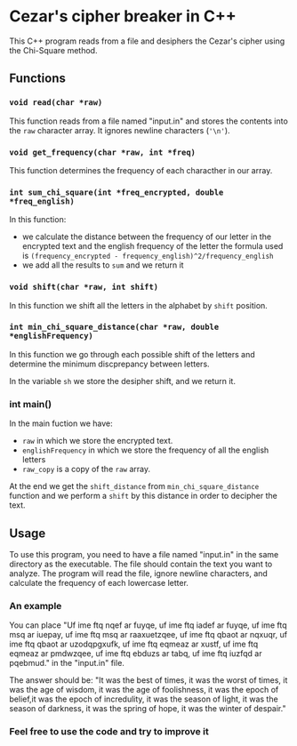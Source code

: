 # Cezar's cipher breaker in C++

This C++ program reads from a file and desiphers the Cezar's cipher using the Chi-Square method.

## Functions

### `void read(char *raw)`

This function reads from a file named "input.in" and stores the contents into the `raw` character array. It ignores newline characters (`'\n'`).

### `void get_frequency(char *raw, int *freq)`

This function determines the frequency of each characther in our array.

### `int sum_chi_square(int *freq_encrypted, double *freq_english)`

In this function:
 - we calculate the distance between the frequency of our letter in the encrypted text and the english frequency of the letter the formula used is `(frequency_encrypted - frequency_english)^2/frequency_english`
 - we add all the results to `sum` and we return it

### `void shift(char *raw, int shift)`

In this function we shift all the letters in the alphabet by `shift`  position.

### `int min_chi_square_distance(char *raw, double *englishFrequency)`

In this function we go through each possible shift of the letters and determine the minimum discprepancy between letters.

In the variable `sh` we store the desipher shift, and we return it.

### int main()

In the main fuction we have:
- `raw` in which we store the encrypted text. 
- `englishFrequency` in which we store the frequency of all the english letters
- `raw_copy` is a copy of the `raw` array. 

At the end we get the `shift_distance` from `min_chi_square_distance` function and we perform a `shift` by this distance in order to decipher the text.


## Usage

To use this program, you need to have a file named "input.in" in the same directory as the executable. The file should contain the text you want to analyze. The program will read the file, ignore newline characters, and calculate the frequency of each lowercase letter.


### An example

You can place "Uf ime ftq nqef ar fuyqe, uf ime ftq iadef ar fuyqe, uf ime ftq msq ar iuepay, uf ime ftq msq ar raaxuetzqee, uf ime ftq qbaot ar nqxuqr, uf ime ftq qbaot ar uzodqpgxufk, uf ime ftq eqmeaz ar xustf, uf ime ftq eqmeaz ar pmdwzqee, uf ime ftq ebduzs ar tabq, uf ime ftq iuzfqd ar pqebmud." in the "input.in" file.

The answer should be: "It was the best of times, it was the worst of times, it was the age of wisdom, it was the age of foolishness, it was the epoch of belief,it was the epoch of incredulity, it was the season of light, it was the season of darkness, it was the spring of hope, it was the winter of despair."


### Feel free to use the code and try to improve it

